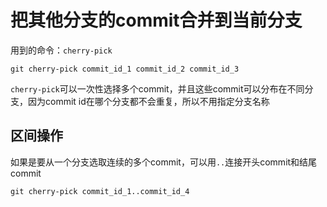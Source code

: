 # 把其他分支的commit合并到当前分支
用到的命令：`cherry-pick`
```shell
git cherry-pick commit_id_1 commit_id_2 commit_id_3
```
`cherry-pick`可以一次性选择多个commit，并且这些commit可以分布在不同分支，因为commit id在哪个分支都不会重复，所以不用指定分支名称

## 区间操作
如果是要从一个分支选取连续的多个commit，可以用`..`连接开头commit和结尾commit
```shell
git cherry-pick commit_id_1..commit_id_4
```